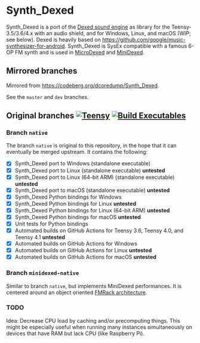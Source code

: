 # Synth_Dexed

Synth_Dexed is a port of the [Dexed sound engine](https://github.com/asb2m10/dexed) as library for the Teensy-3.5/3.6/4.x with an audio shield, and for Windows, Linux, and macOS (WIP; see below). Dexed is heavily based on https://github.com/google/music-synthesizer-for-android. Synth_Dexed is SysEx compatible with a famous 6-OP FM synth and is used in [MicroDexed](https://codeberg.org/dcoredump/MicroDexed) and [MiniDexed](https://github.com/probonopd/MiniDexed).

## Mirrored branches

Mirrored from https://codeberg.org/dcoredump/Synth_Dexed.

See the `master` and `dev` branches.

## Original branches [![Teensy](https://github.com/probonopd/Synth_Dexed/actions/workflows/teensy.yml/badge.svg?branch=native)](https://github.com/probonopd/Synth_Dexed/actions/workflows/teensy.yml) [![Build Executables](https://github.com/probonopd/Synth_Dexed/actions/workflows/build.yml/badge.svg?branch=native)](https://github.com/probonopd/Synth_Dexed/actions/workflows/build.yml)

### Branch `native`

The branch `native` is original to this repository, in the hope that it can eventually be merged upstream. It contains the following:

- [x] Synth_Dexed port to Windows (standalone executable)
- [x] Synth_Dexed port to Linux (standalone executable) __untested__
- [x] Synth_Dexed port to Linux (64-bit ARM) (standalone executable) __untested__
- [x] Synth_Dexed port to macOS (standalone executable) __untested__
- [x] Synth_Dexed Python bindings for Windows
- [x] Synth_Dexed Python bindings for Linux __untested__
- [x] Synth_Dexed Python bindings for Linux (64-bit ARM) __untested__
- [x] Synth_Dexed Python bindings for macOS __untested__
- [x] Unit tests for Python bindings
- [x] Automated builds on GitHub Actions for Teensy 3.6, Teensy 4.0, and Teensy 4.1 __untested__
- [x] Automated builds on GitHub Actions for Windows
- [x] Automated builds on GitHub Actions for Linux __untested__
- [x] Automated builds on GitHub Actions for macOS __untested__

### Branch `minidexed-native`

Similar to branch `native`, but implements MiniDexed performances. It is centered around an object oriented [FMRack architecture](../../blob/minidexed-native/src/FMRack/README.md).

### TODO

Idea: Decrease CPU load by caching and/or precomputing things. This might be especially useful when running many instances simultaneously on devices that have RAM but lack CPU (like Raspberry Pi).
